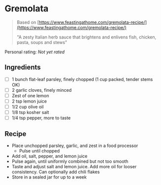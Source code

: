 # Gremolata

> Based on [https://www.feastingathome.com/gremolata-recipe/](https://www.feastingathome.com/gremolata-recipe/)
>
> "A zesty Italian herb sauce that brightens and enlivens fish, chicken, pasta, soups and stews"

<!-- {cts} rating=0; (User can specify rating on scale of 1-5) -->

Personal rating: *Not yet rated*

<!-- {cte} -->

<!-- {cts} name_image=None; (User can specify image name) -->

<!-- TODO: Capture image -->

<!-- {cte} -->

## Ingredients

- [ ] 1 bunch flat-leaf parsley, finely chopped (1 cup packed, tender stems OK)
- [ ] 2 garlic cloves, finely minced
- [ ] Zest of one lemon
- [ ] 2 tsp lemon juice
- [ ] 1/2 cup olive oil
- [ ] 1/8 tsp kosher salt
- [ ] 1/4 tsp pepper, more to taste

## Recipe

- Place unchopped parsley, garlic, and zest in a food processor
  - Pulse until chopped
- Add oil, salt, pepper, and lemon juice
- Pulse again, until uniformly combined but not too smooth
- Taste and adjust salt and lemon juice. Add more oil for looser consistency. Can optionally add chili flakes
- Store in a sealed jar for up to a week
